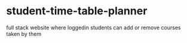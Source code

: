 # student-time-table-planner
full stack website where loggedin students can add or remove courses taken by them
